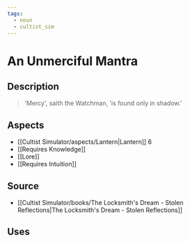 ```yaml
---
tags:
  - noun
  - cultist_sim
---
```


# An Unmerciful Mantra

## Description

> 'Mercy', saith the Watchman, 'is found only in shadow.'

## Aspects
- [[Cultist Simulator/aspects/Lantern|Lantern]] 6
- [[Requires Knowledge]]
- [[Lore]]
- [[Requires Intuition]]
## Source
- [[Cultist Simulator/books/The Locksmith's Dream - Stolen Reflections|The Locksmith's Dream - Stolen Reflections]]
## Uses